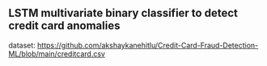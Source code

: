## LSTM multivariate binary classifier to detect credit card anomalies
dataset: https://github.com/akshaykanehitlu/Credit-Card-Fraud-Detection-ML/blob/main/creditcard.csv
